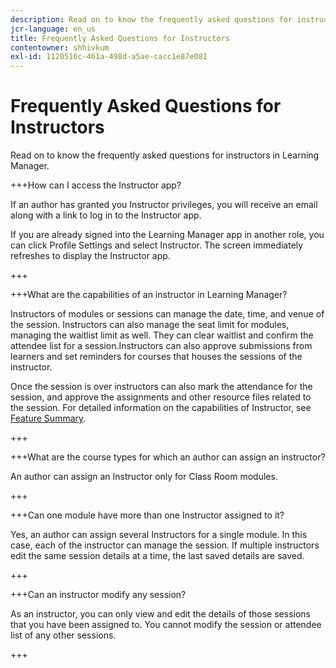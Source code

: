 ```yaml
---
description: Read on to know the frequently asked questions for instructors in Learning Manager.
jcr-language: en_us
title: Frequently Asked Questions for Instructors
contentowner: shhivkum
exl-id: 1120516c-461a-498d-a5ae-cacc1e87e081
---
```

# Frequently Asked Questions for Instructors

Read on to know the frequently asked questions for instructors in Learning Manager.

+++How can I access the Instructor app?

If an author has granted you Instructor privileges, you will receive an email along with a link to log in to the Instructor app.

If you are already signed into the Learning Manager app in another role, you can click Profile Settings and select Instructor. The screen immediately refreshes to display the Instructor app.

+++

+++What are the capabilities of an instructor in Learning Manager?

Instructors of modules or sessions can manage the date, time, and venue of the session. Instructors can also manage the seat limit for modules, managing the waitlist limit as well. They can clear waitlist and confirm the attendee list for a session.Instructors can also approve submissions from learners and set reminders for courses that houses the sessions of the instructor.

Once the session is over instructors can also mark the attendance for the session, and approve the assignments and other resource files related to the session. For detailed information on the capabilities of Instructor, see [Feature Summary](feature-summary/modules.md).

+++

+++What are the course types for which an author can assign an instructor?

An author can assign an Instructor only for Class Room modules.

+++

+++Can one module have more than one Instructor assigned to it?

Yes, an author can assign several Instructors for a single module. In this case, each of the instructor can manage the session. If multiple instructors edit the same session details at a time, the last saved details are saved.

+++

+++Can an instructor modify any session?

As an instructor, you can only view and edit the details of those sessions that you have been assigned to. You cannot modify the session or attendee list of any other sessions.

+++
